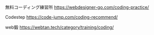 無料コーディング練習所
<https://webdesigner-go.com/coding-practice/>

Codestep
<https://code-jump.com/coding-recommend/>

web鍛
<https://webtan.tech/category/training/coding/>
